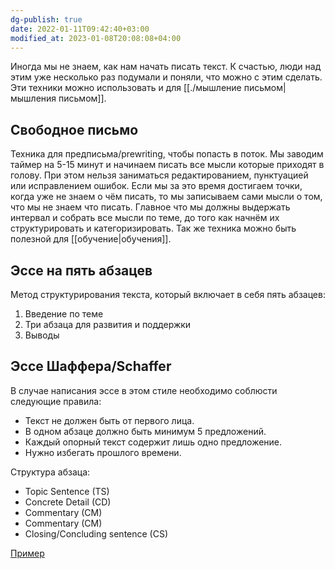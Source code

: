 ```yaml
---
dg-publish: true
date: 2022-01-11T09:42:40+03:00
modified_at: 2023-01-08T20:08:08+04:00
---
```


Иногда мы не знаем, как нам начать писать текст. К счастью, люди над этим уже несколько раз подумали и поняли, что можно с этим сделать. Эти техники можно использовать и для [[./мышление письмом|мышления письмом]].

## Свободное письмо

Техника для предписьма/prewriting, чтобы попасть в поток. Мы заводим таймер на 5-15 минут и начинаем писать все мысли которые приходят в голову. При этом нельзя заниматься редактированием, пунктуацией или исправлением ошибок. Если мы за это время достигаем точки, когда уже не знаем о чём писать, то мы записываем сами мысли о том, что мы не знаем что писать. Главное что мы должны выдержать интервал и собрать все мысли по теме, до того как начнём их структурировать и категоризировать.
Так же техника можно быть полезной для [[обучение|обучения]].

## Эссе на пять абзацев

Метод структурирования текста, который включает в себя пять абзацев:
1. Введение по теме
2. Три абзаца для развития и поддержки
3. Выводы

## Эссе Шаффера/Schaffer

В случае написания эссе в этом стиле необходимо соблюсти следующие правила:
- Текст не должен быть от первого лица.
- В одном абзаце должно быть минимум 5 предложений.
- Каждый опорный текст содержит лишь одно предложение.
- Нужно избегать прошлого времени.

Структура абзаца:
- Topic Sentence (TS)
- Concrete Detail (CD)
- Commentary (CM)
- Commentary (CM)
- Closing/Concluding sentence (CS)

[Пример](http://questgarden.com/148/77/5/121002171234/files/Jane%20Schaffer%20Essay%20Format.pdf)
